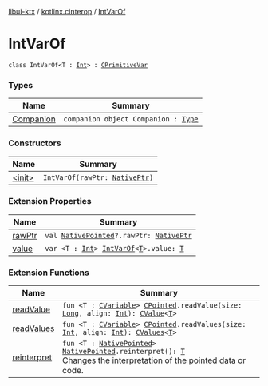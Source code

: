 [libui-ktx](../../index.md) / [kotlinx.cinterop](../index.md) / [IntVarOf](./index.md)

# IntVarOf

`class IntVarOf<T : `[`Int`](https://kotlinlang.org/api/latest/jvm/stdlib/kotlin/-int/index.html)`> : `[`CPrimitiveVar`](../-c-primitive-var/index.md)

### Types

| Name | Summary |
|---|---|
| [Companion](-companion.md) | `companion object Companion : `[`Type`](../-c-primitive-var/-type/index.md) |

### Constructors

| Name | Summary |
|---|---|
| [&lt;init&gt;](-init-.md) | `IntVarOf(rawPtr: `[`NativePtr`](../-native-ptr.md)`)` |

### Extension Properties

| Name | Summary |
|---|---|
| [rawPtr](../raw-ptr.md) | `val `[`NativePointed`](../-native-pointed/index.md)`?.rawPtr: `[`NativePtr`](../-native-ptr.md) |
| [value](../value.md) | `var <T : `[`Int`](https://kotlinlang.org/api/latest/jvm/stdlib/kotlin/-int/index.html)`> `[`IntVarOf`](./index.md)`<`[`T`](../value.md#T)`>.value: `[`T`](../value.md#T) |

### Extension Functions

| Name | Summary |
|---|---|
| [readValue](../read-value.md) | `fun <T : `[`CVariable`](../-c-variable/index.md)`> `[`CPointed`](../-c-pointed/index.md)`.readValue(size: `[`Long`](https://kotlinlang.org/api/latest/jvm/stdlib/kotlin/-long/index.html)`, align: `[`Int`](https://kotlinlang.org/api/latest/jvm/stdlib/kotlin/-int/index.html)`): `[`CValue`](../-c-value/index.md)`<`[`T`](../read-value.md#T)`>` |
| [readValues](../read-values.md) | `fun <T : `[`CVariable`](../-c-variable/index.md)`> `[`CPointed`](../-c-pointed/index.md)`.readValues(size: `[`Int`](https://kotlinlang.org/api/latest/jvm/stdlib/kotlin/-int/index.html)`, align: `[`Int`](https://kotlinlang.org/api/latest/jvm/stdlib/kotlin/-int/index.html)`): `[`CValues`](../-c-values/index.md)`<`[`T`](../read-values.md#T)`>` |
| [reinterpret](../reinterpret.md) | `fun <T : `[`NativePointed`](../-native-pointed/index.md)`> `[`NativePointed`](../-native-pointed/index.md)`.reinterpret(): `[`T`](../reinterpret.md#T)<br>Changes the interpretation of the pointed data or code. |
